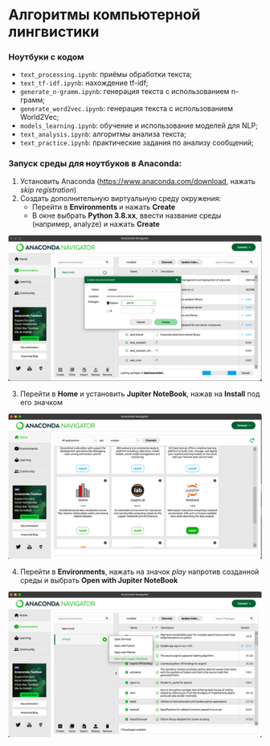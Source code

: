 # Алгоритмы компьютерной лингвистики

### Ноутбуки с кодом

- ```text_processing.ipynb```: приёмы обработки текста;
- ```text_tf-idf.ipynb```: нахождение tf-idf;
- ```generate_n-gramm.ipynb```: генерация текста с использованием n-грамм;
- ```generate_word2vec.ipynb```: генерация текста с использованием World2Vec;
- ```models_learning.ipynb```: обучение и использование моделей для NLP;
- ```text_analysis.ipynb```: алгоритмы анализа текста;
- ```text_practice.ipynb```: практические задания по анализу сообщений;

### Запуск среды для ноутбуков в Anaconda:
 
1. Установить Anaconda (https://www.anaconda.com/download, нажать *skip registration*)
2. Создать дополнительную виртуальную среду окружения:
    - Перейти в **Environments** и нажать **Create**
    - В окне выбрать **Python 3.8.xx**, ввести название среды (например, analyze) и нажать **Create**

![Изображение](static/create_venv.png "Установка виртуальной среды")

3. Перейти в **Home** и установить **Jupiter NoteBook**, нажав на **Install** под его значком

![Изображение](static/create_jupyter.png "Установка Jupiter NoteBook")

4. Перейти в **Environments**, нажать на значок *play* напротив созданной среды и выбрать **Open with Jupiter NoteBook**

![Изображение](static/run_jupyter.png "Запуск Jupiter NoteBook")